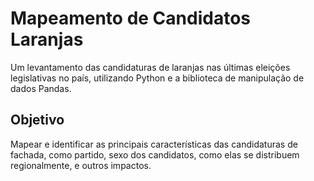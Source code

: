 # Mapeamento de Candidatos Laranjas

Um levantamento das candidaturas de laranjas nas últimas eleições legislativas no país, utilizando Python e a biblioteca de manipulação de dados Pandas.

## Objetivo

Mapear e identificar as principais características das candidaturas de fachada, como partido, sexo dos candidatos, como elas se distribuem regionalmente, e outros impactos.


